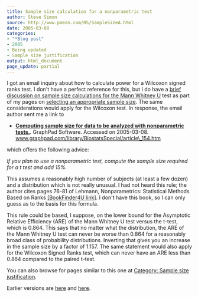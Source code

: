 ```yaml
---
title: Sample size calculation for a nonparametric test
author: Steve Simon
source: http://www.pmean.com/05/SampleSizeA.html
date: 2005-03-08
categories:
- "*Blog post"
- 2005
- Being updated
- Sample size justification
output: html_document
page_update: partial
---
```


I got an email inquiry about how to calculate power for a Wilcoxon
signed ranks test. I don't have a perfect reference for this, but I do
have a [brief discussion on sample size calculations for the Mann
Whitney U](../size/mann.asp) test as part of my pages on [selecting an
appropriate sample size](../size.asp). The same considerations would
apply for the Wilcoxon test. In response, the email author sent me a
link to

- **[Computing sample size for data to be analyzed with nonparametric
tests.](http://www.graphpad.com/library/BiostatsSpecial/article_154.htm%20)**.
GraphPad Software. Accessed on 2005-03-08.
www.graphpad.com/library/BiostatsSpecial/article\_154.htm

which offers the following advice:

*If you plan to use a nonparametric test, compute the sample size
required for a t test and add 15%.*

This assumes a reasonably high number of subjects (at least a few dozen)
and a distribution which is not really unusual. I had not heard this
rule; the author cites pages 76-81 of Lehmann, Nonparametrics:
Statistical Methods Based on Ranks [\[BookFinder4U
link\]](http://www.bookfinder4u.com/detail/013997735X.html). I don't
have this book, so I can only guess as to the basis for this formula.

This rule could be based, I suppose, on the lower bound for the
Asymptotic Relative Efficiency (ARE) of the Mann Whitney U test versus
the t-test, which is 0.864. This says that no matter what the
distribution, the ARE of the Mann Whitney U test can never be worse than
0.864 for a reasonably broad class of probability distributions.
Inverting that gives you an increase in the sample size by a factor of
1.157. The same statement would also apply for the Wilcoxon Signed Ranks
test, which can never have an ARE less than 0.864 compared to the paired
t-test.

You can also browse
for pages similar to this one at [Category: Sample size
justification](../category/SampleSizeJustification.html).

Earlier versions are [here][sim1] and [here][sim2].

[sim1]: http://www.pmean.com/05/SampleSizeA.html
[sim2]: http://new.pmean.com/sample-size-nonparametric/
